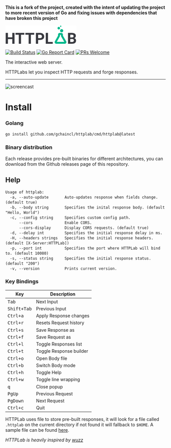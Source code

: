 **This is a fork of the project, created with the intent of updating the project to more recent version of Go and fixing issues with dependencies that have broken this project**

![HTTPLAB](https://github.com/gchaincl/httplab/blob/master/images/httplab_logo.png)

[![Build Status](https://travis-ci.org/gchaincl/httplab.svg?branch=master)](https://travis-ci.org/gchaincl/httplab) [![Go Report Card](https://goreportcard.com/badge/github.com/gchaincl/httplab)](https://goreportcard.com/report/gchaincl/httplab) [![PRs Welcome](https://img.shields.io/badge/PRs-welcome-brightgreen.svg?style=flat-square)](http://makeapullrequest.com)


The interactive web server.

HTTPLabs let you inspect HTTP requests and forge responses.

---
![screencast](images/screencast.gif)

# Install
### Golang
```bash
go install github.com/gchaincl/httplab/cmd/httplab@latest
```

### Binary distribution
Each release provides pre-built binaries for different architectures, you can download from the Github releases page of this repository.

## Help
```
Usage of httplab:
  -a, --auto-update       Auto-updates response when fields change. (default true)
  -b, --body string       Specifies the inital response body. (default "Hello, World")
  -c, --config string     Specifies custom config path.
      --cors              Enable CORS.
      --cors-display      Display CORS requests. (default true)
  -d, --delay int         Specifies the initial response delay in ms.
  -H, --headers strings   Specifies the initial response headers. (default [X-Server:HTTPLab])
  -p, --port int          Specifies the port where HTTPLab will bind to. (default 10080)
  -s, --status string     Specifies the initial response status. (default "200")
  -v, --version           Prints current version.
```

### Key Bindings
Key                                     | Description
----------------------------------------|---------------------------------------
<kbd>Tab</kbd>                          | Next Input
<kbd>Shift+Tab</kbd>                    | Previous Input
<kbd>Ctrl+a</kbd>                       | Apply Response changes
<kbd>Ctrl+r</kbd>                       | Resets Request history
<kbd>Ctrl+s</kbd>                       | Save Response as
<kbd>Ctrl+f</kbd>                       | Save Request as
<kbd>Ctrl+l</kbd>                       | Toggle Responses list
<kbd>Ctrl+t</kbd>                       | Toggle Response builder
<kbd>Ctrl+o</kbd>                       | Open Body file
<kbd>Ctrl+b</kbd>                       | Switch Body mode
<kbd>Ctrl+h</kbd>                       | Toggle Help
<kbd>Ctrl+w</kbd>                       | Toggle line wrapping
<kbd>q</kbd>                            | Close popup
<kbd>PgUp</kbd>                         | Previous Request
<kbd>PgDown</kbd>                       | Next Request
<kbd>Ctrl+c</kbd>                       | Quit

HTTPLab uses file to store pre-built responses, it will look for a file called `.httplab` on the current directory if not found it will fallback to `$HOME`.
A sample file can be found [here](https://github.com/gchaincl/httplab/blob/master/.httplab.sample).

_HTTPLab is heavily inspired by [wuzz](https://github.com/asciimoo/wuzz)_
